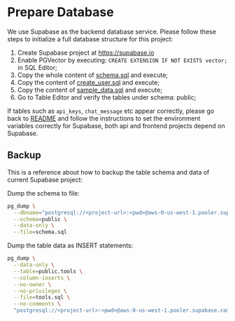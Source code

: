 # Prepare Database

We use Supabase as the backend database service. Please follow these steps to initialize a full database structure for this project:

1. Create Supabase project at https://supabase.io
1. Enable PGVector by executing: `CREATE EXTENSION IF NOT EXISTS vector;` in SQL Editor;
1. Copy the whole content of [schema.sql](./sql/schema.sql) and execute;
1. Copy the content of [create_user.sql](./sql/create_user.sql) and execute;
1. Copy the content of [sample_data.sql](./sql/create_user.sql) and execute;
1. Go to Table Editor and verify the tables under schema: public;

If tables such as `api_keys`, `chat_message` etc appear correctly, please go back to [README](../README.md) and follow the instructions to set the environment variables correctly for Supabase, both api and frontend projects depend on Supabase.

## Backup

This is a reference about how to backup the table schema and data of current Supabase project:

Dump the schema to file:

```bash
pg_dump \
  --dbname="postgresql://<project-url>:<pwd>@aws-0-us-west-1.pooler.supabase.com:6543/postgres" \
  --schema=public \
  --data-only \
  --file=schema.sql
```

Dump the table data as INSERT statements:

```bash
pg_dump \
  --data-only \
  --table=public.tools \
  --column-inserts \
  --no-owner \
  --no-privileges \
  --file=tools.sql \
  --no-comments \
  "postgresql://<project-url>:<pwd>@aws-0-us-west-1.pooler.supabase.com:6543/postgres"
```
